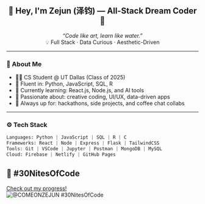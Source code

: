 <h2 align="center">🌟 Hey, I'm Zejun (泽钧) — All-Stack Dream Coder 🌟</h2>
<p align="center">
  <em>“Code like art, learn like water.”</em> <br>
  💡 Full Stack · Data Curious · Aesthetic-Driven
</p>

---

### 🧠 About Me

- 🧑‍💻 CS Student @ UT Dallas (Class of 2025)
- 💬 Fluent in: Python, JavaScript, SQL, R
- 🌱 Currently learning: React.js, Node.js, and AI tools
- 💼 Passionate about: creative coding, UI/UX, data-driven apps
- 🧩 Always up for: hackathons, side projects, and coffee chat collabs

---

### ⚙️ Tech Stack

```python
Languages: Python | JavaScript | SQL | R | C
Frameworks: React | Node | Express | Flask | TailwindCSS
Tools: Git | VSCode | Jupyter | Postman | MongoDB | MySQL
Cloud: Firebase | Netlify | GitHub Pages
```

## 🐣 #30NitesOfCode

[Check out my progress!](https://www.codedex.io/@COMEONZEJUN)  
![@COMEONZEJUN #30NitesOfCode](https://www.codedex.io/api/progress/COMEONZEJUN/badge)
